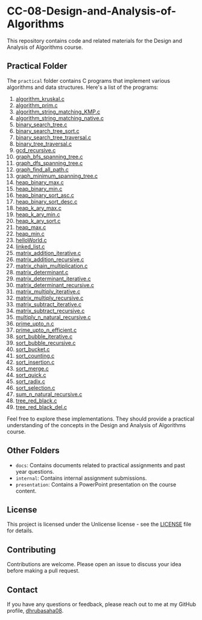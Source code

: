 # CC-08-Design-and-Analysis-of-Algorithms

This repository contains code and related materials for the Design and Analysis of Algorithms course.

## Practical Folder

The `practical` folder contains C programs that implement various algorithms and data structures. Here's a list of the programs:

1. [algorithm_kruskal.c](practical/algorithm_kruskal.c)
2. [algorithm_prim.c](practical/algorithm_prim.c)
3. [algorithm_string_matching_KMP.c](practical/algorithm_string_matching_KMP.c)
4. [algorithm_string_matching_native.c](practical/algorithm_string_matching_native.c)
5. [binary_search_tree.c](practical/binary_search_tree.c)
6. [binary_search_tree_sort.c](practical/binary_search_tree_sort.c)
7. [binary_search_tree_traversal.c](practical/binary_search_tree_traversal.c)
8. [binary_tree_traversal.c](practical/binary_tree_traversal.c)
9. [gcd_recursive.c](practical/gcd_recursive.c)
10. [graph_bfs_spanning_tree.c](practical/graph_bfs_spanning_tree.c)
11. [graph_dfs_spanning_tree.c](practical/graph_dfs_spanning_tree.c)
12. [graph_find_all_path.c](practical/graph_find_all_path.c)
13. [graph_minimum_spanning_tree.c](practical/graph_minimum_spanning_tree.c)
14. [heap_binary_max.c](practical/heap_binary_max.c)
15. [heap_binary_min.c](practical/heap_binary_min.c)
16. [heap_binary_sort_asc.c](practical/heap_binary_sort_asc.c)
17. [heap_binary_sort_desc.c](practical/heap_binary_sort_desc.c)
18. [heap_k_ary_max.c](practical/heap_k_ary_max.c)
19. [heap_k_ary_min.c](practical/heap_k_ary_min.c)
20. [heap_k_ary_sort.c](practical/heap_k_ary_sort.c)
21. [heap_max.c](practical/heap_max.c)
22. [heap_min.c](practical/heap_min.c)
23. [helloWorld.c](practical/helloWorld.c)
24. [linked_list.c](practical/linked_list.c)
25. [matrix_addition_iterative.c](practical/matrix_addition_iterative.c)
26. [matrix_addition_recursive.c](practical/matrix_addition_recursive.c)
27. [matrix_chain_multiplication.c](practical/matrix_chain_multiplication.c)
28. [matrix_determinant.c](practical/matrix_determinant.c)
29. [matrix_determinant_iterative.c](practical/matrix_determinant_iterative.c)
30. [matrix_determinant_recursive.c](practical/matrix_determinant_recursive.c)
31. [matrix_multiply_iterative.c](practical/matrix_multiply_iterative.c)
32. [matrix_multiply_recursive.c](practical/matrix_multiply_recursive.c)
33. [matrix_subtract_iterative.c](practical/matrix_subtract_iterative.c)
34. [matrix_subtract_recursive.c](practical/matrix_subtract_recursive.c)
35. [multiply_n_natural_recursive.c](practical/multiply_n_natural_recursive.c)
36. [prime_upto_n.c](practical/prime_upto_n.c)
37. [prime_upto_n_efficient.c](practical/prime_upto_n_efficient.c)
38. [sort_bubble_iterative.c](practical/sort_bubble_iterative.c)
39. [sort_bubble_recursive.c](practical/sort_bubble_recursive.c)
40. [sort_bucket.c](practical/sort_bucket.c)
41. [sort_counting.c](practical/sort_counting.c)
42. [sort_insertion.c](practical/sort_insertion.c)
43. [sort_merge.c](practical/sort_merge.c)
44. [sort_quick.c](practical/sort_quick.c)
45. [sort_radix.c](practical/sort_radix.c)
46. [sort_selection.c](practical/sort_selection.c)
47. [sum_n_natural_recursive.c](practical/sum_n_natural_recursive.c)
48. [tree_red_black.c](practical/tree_red_black.c)
49. [tree_red_black_del.c](practical/tree_red_black_del.c)

Feel free to explore these implementations. They should provide a practical understanding of the concepts in the Design and Analysis of Algorithms course.

## Other Folders

- `docs`: Contains documents related to practical assignments and past year questions.
- `internal`: Contains internal assignment submissions.
- `presentation`: Contains a PowerPoint presentation on the course content.

## License

This project is licensed under the Unlicense license - see the [LICENSE](LICENSE) file for details.

## Contributing

Contributions are welcome. Please open an issue to discuss your idea before making a pull request.

## Contact

If you have any questions or feedback, please reach out to me at my GitHub profile, [dhrubasaha08](https://github.com/dhrubasaha08).
